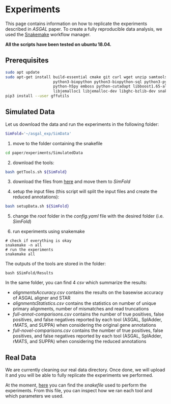 [//]: # (Comment)
# Experiments

This page contains information on how to replicate the experiments
described in _ASGAL_ paper.  To create a fully reproducible data
analysis, we used the
[Snakemake](https://snakemake.readthedocs.io/en/stable/) workflow
manager.

**All the scripts have been tested on ubuntu 18.04.**

## Prerequisites
```bash
sudo apt update
sudo apt-get install build-essential cmake git curl wget unzip samtools python python3 python3-pip \
                     python3-biopython python3-biopython-sql python3-pysam python-scipy python-pysam \
                     python-h5py emboss python-cutadapt libboost1.65-all-dev zlib1g-dev liblzma-dev \
                     libjemalloc1 libjemalloc-dev libghc-bzlib-dev snakemake
pip3 install --user gffutils
```

## Simulated Data

Let us download the data and run the experiments in the following folder:
```bash
SimFold='~/asgal_exp/SimData'
```

1. move to the folder containing the snakefile
```bash
cd paper/experiments/SimulatedData
```

2. download the tools:
```bash
bash getTools.sh ${SimFold}
```

3. download the files from [here](https://drive.google.com/open?id=1mbEYLIn9193WdSEBp3rsEpiqC9mS2Vi2) and move them to _SimFold_

4. setup the input files (this script will split the input files and create the reduced annotations):
```bash
bash setupData.sh ${SimFold}
```

5. change the _root_ folder in the _config.yaml_ file with the desired folder (i.e. _SimFold_)

6. run experiments using snakemake
```
# check if everything is okay
snakemake -n all
# run the experiments
snakemake all
```

The outputs of the tools are stored in the folder:

```bash $SimFold/Results ```

In the same folder, you can find 4 _csv_ which summarize the results:
   * _alignmentsAccuracy.csv_ contains the results on the basewise accuracy of ASGAL aligner and STAR
   * _alignmentsStatistics.csv_ contains the statistics on number of unique primary alignments, number of mismatches and read truncations
   * _full-annot-comparisons.csv_ contains the number of true positives, false positives, and false negatives reported by each tool (ASGAL, SplAdder, rMATS, and SUPPA) when considering the original gene annotations
   * _full-novel-comparisons.csv_ contains the number of true positives, false positives, and false negatives reported by each tool (ASGAL, SplAdder, rMATS, and SUPPA) when considering the reduced annotations


## Real Data

We are currently cleaning our real data directory. Once done, we will
upload it and you will be able to fully replicate the experiments we
performed.

At the moment,
[here](https://github.com/AlgoLab/galig/tree/master/paper/experiments/RealData)
you can find the _snakefile_ used to perform the experiments. From
this file, you can inspect how we ran each tool and which parameters
we used.

<!-- Let us download the data and run the experiments in the following folder:
```bash
RealFold='~/asgal_exp/RealData'
```

1. download and setup the input data:
```bash
bash paper/experiments/RealData/setupData.sh ${SimFold}
```

2. setup the tools folder (we will create a symbolic link of the _Tools_ folder used before):
```bash
ln -s ${SimFold}/Tools/ ${RealFold}/Tools/
```
-->